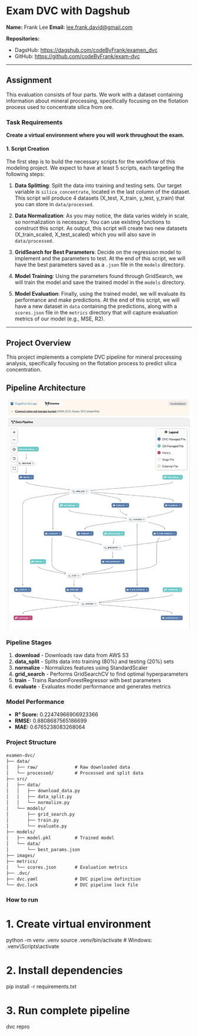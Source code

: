 # Exam DVC with Dagshub

**Name:** Frank Lee
**Email:** lee.frank.david@gmail.com

**Repositories:**

- DagsHub: https://dagshub.com/codeByFrank/examen_dvc
- GitHub: https://github.com/codeByFrank/exam-dvc

---

## Assignment

This evaluation consists of four parts. We work with a dataset containing information about mineral processing, specifically focusing on the flotation process used to concentrate silica from ore.

### Task Requirements

**Create a virtual environment where you will work throughout the exam.**

#### 1. Script Creation

The first step is to build the necessary scripts for the workflow of this modeling project. We expect to have at least 5 scripts, each targeting the following steps:

1. **Data Splitting**: Split the data into training and testing sets. Our target variable is `silica_concentrate`, located in the last column of the dataset. This script will produce 4 datasets (X_test, X_train, y_test, y_train) that you can store in `data/processed`.

2. **Data Normalization**: As you may notice, the data varies widely in scale, so normalization is necessary. You can use existing functions to construct this script. As output, this script will create two new datasets (X_train_scaled, X_test_scaled) which you will also save in `data/processed`.

3. **GridSearch for Best Parameters**: Decide on the regression model to implement and the parameters to test. At the end of this script, we will have the best parameters saved as a `.json` file in the `models` directory.

4. **Model Training**: Using the parameters found through GridSearch, we will train the model and save the trained model in the `models` directory.

5. **Model Evaluation**: Finally, using the trained model, we will evaluate its performance and make predictions. At the end of this script, we will have a new dataset in `data` containing the predictions, along with a `scores.json` file in the `metrics` directory that will capture evaluation metrics of our model (e.g., MSE, R2).

---

## Project Overview

This project implements a complete DVC pipeline for mineral processing analysis, specifically focusing on the flotation process to predict silica concentration.

## Pipeline Architecture

![DVC Pipeline](images/pipline_dagshub.png)

### Pipeline Stages

1. **download** - Downloads raw data from AWS S3
2. **data_split** - Splits data into training (80%) and testing (20%) sets
3. **normalize** - Normalizes features using StandardScaler
4. **grid_search** - Performs GridSearchCV to find optimal hyperparameters
5. **train** - Trains RandomForestRegressor with best parameters
6. **evaluate** - Evaluates model performance and generates metrics

### Model Performance

- **R² Score:** 0.22474966906923366
- **RMSE:** 0.8808687565186699
- **MAE:** 0.6765238083268064

### Project Structure

```
examen-dvc/
├── data/
│   ├── raw/              # Raw downloaded data
│   └── processed/        # Processed and split data
├── src/
│   ├── data/
│   │   ├── download_data.py
│   │   ├── data_split.py
│   │   └── normalize.py
│   └── models/
│       ├── grid_search.py
│       ├── train.py
│       └── evaluate.py
├── models/
│   ├── model.pkl         # Trained model
│   └── data/
│       └── best_params.json
├── images/
├── metrics/
│   └── scores.json       # Evaluation metrics
├── .dvc/
├── dvc.yaml              # DVC pipeline definition
└── dvc.lock              # DVC pipeline lock file
```

### How to run

# 1. Create virtual environment

python -m venv .venv
source .venv/bin/activate # Windows: .venv\Scripts\activate

# 2. Install dependencies

pip install -r requirements.txt

# 3. Run complete pipeline

dvc repro
